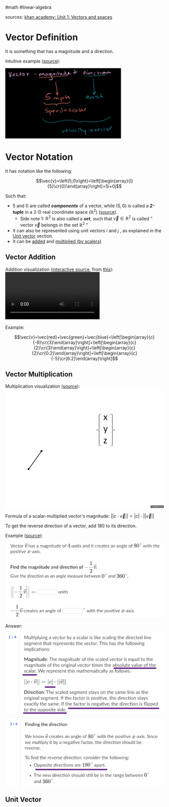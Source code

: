 #math #linear-algebra 

sources:
[khan academy: Unit 1: Vectors and spaces](https://www.khanacademy.org/math/linear-algebra/vectors-and-spaces)

# Vector Definition

It is something that has a magnitude and a direction.

Intuitive example ([source](https://www.khanacademy.org/math/linear-algebra/vectors-and-spaces/vectors/v/vector-introduction-linear-algebra)):

![](Attachments%20-%20Vectors/Pasted%20image%2020231104130417.png)

# Vector Notation

It has notation like the following: 

$$\vec{v}=\left(5,0\right)=\left[\begin{array}{l}{5}\cr{0}\end{array}\right]=5i+0j$$

Such that:
* $5$ and $0$ are called ***components*** of a vector, while $(5,0)$ is called a ***2-tuple*** in a 2-D real coordinate space $\left(\mathbb{R}^2\right)$ ([source](https://www.khanacademy.org/math/linear-algebra/vectors-and-spaces/vectors/v/real-coordinate-spaces)).
	* Side note 1: $\mathbb{R}^2$ is also called a ***set***, such that $\vec{v}\in\mathbb{R}^2$ is called " vector $\vec{v}$  belongs in the set $\mathbb{R}^2$ "
* It can also be represented using unit vectors $i$ and $j$ , as explained in the [Unit vector](#Unit%20Vector) section.
* It can be [added](https://www.khanacademy.org/math/linear-algebra/vectors-and-spaces/vectors/v/adding-vectors) and [multiplied (by scalers)](https://www.khanacademy.org/math/linear-algebra/vectors-and-spaces/vectors/v/multiplying-vector-by-scalar)


## Vector Addition

Addition visualization ([interactive source](https://sciencepickleapps.com/VisuallyAddingVectorsV1-0-0/), from [this](https://sciencepickle.com/earth-systems/vectors-and-forces/adding-vectors/)):
![vector-addition](Attachments%20-%20Vectors/vector-addition.mp4)

Example: 

$$\vec{v}=\vec{red}+\vec{green}+\vec{blue}=\left[\begin{array}{c}{-9}\cr{3}\end{array}\right]+\left[\begin{array}{c}{2}\cr{3}\end{array}\right]+\left[\begin{array}{c}{2}\cr{0.2}\end{array}\right]=\left[\begin{array}{c}{-5}\cr{6.2}\end{array}\right]$$


## Vector Multiplication

Multiplication visualization ([source](https://makeagif.com/gif/vector-multiplication-by-scalar-G4qCVh)):
![vector-scalar-multiplication](Attachments%20-%20Vectors/vector-scalar-multiplication.gif)

Formula of a scalar-multiplied vector's magnitude: $||c\cdot \vec v||=|c|\cdot ||\vec v||$ 

To get the reverse direction of a vector, add 180 to its direction.

Example ([source](https://www.khanacademy.org/math/linear-algebra/vectors-and-spaces/vectors/e/scaling_vectors)):

![](Attachments%20-%20Vectors/Pasted%20image%2020231104110053.png)

Answer:

![](Attachments%20-%20Vectors/Pasted%20image%2020231104112518.png)

![](Attachments%20-%20Vectors/Pasted%20image%2020231104112617.png)


## Unit Vector

